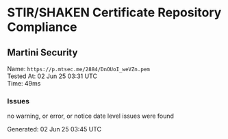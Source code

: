 # STIR/SHAKEN Certificate Repository Compliance

## Martini Security

Name: `https://p.mtsec.me/2884/DnOUoI_weVZn.pem`\
Tested At: 02 Jun 25 03:31 UTC\
Time: 49ms

### Issues

no warning, or error, or notice date level issues were found

Generated: 02 Jun 25 03:45 UTC